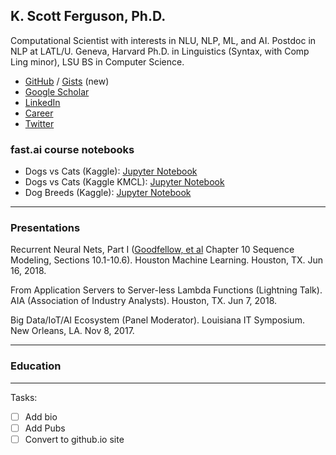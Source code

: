## K. Scott Ferguson, Ph.D.

Computational Scientist with interests in NLU, NLP, ML, and AI. Postdoc in NLP at LATL/U. Geneva, Harvard Ph.D. in Linguistics (Syntax, with Comp Ling minor), LSU BS in Computer Science.

  * [GitHub](https://github.com/ksferguson/home) / [Gists](https://gist.github.com/ksferguson) (new)
  * [Google Scholar](https://scholar.google.com/citations?user=bPUb6hcAAAAJ&hl=en)
  * [LinkedIn](https://www.linkedin.com/in/kscottferguson)
  * [Career](https://careerwebfolio.com/scottferguson)
  * [Twitter](https://twitter.com/ksferguson)

### fast.ai course notebooks

  * Dogs vs Cats (Kaggle): [Jupyter Notebook](https://github.com/ksferguson/home/blob/master/nbs/fastai-BC-Dogs-Cats.ipynb)
  * Dogs vs Cats (Kaggle KMCL): [Jupyter Notebook](https://github.com/ksferguson/home/blob/master/nbs/fastai-BC-Dogs-Cats-KMCL.ipynb)
  * Dog Breeds (Kaggle): [Jupyter Notebook](https://github.com/ksferguson/home/blob/master/nbs/fastai-MC-Dog-Breeds.ipynb)

---

### Presentations

Recurrent Neural Nets, Part I ([Goodfellow, et al](http://www.deeplearningbook.org/contents/rnn.html) Chapter 10 Sequence Modeling, Sections 10.1-10.6). Houston Machine Learning. Houston, TX. Jun 16, 2018.

From Application Servers to Server-less Lambda Functions (Lightning Talk). AIA (Association of Industry Analysts). Houston, TX. Jun 7, 2018.

Big Data/IoT/AI Ecosystem (Panel Moderator). Louisiana IT Symposium. New Orleans, LA. Nov 8, 2017.

---

### Education



---
Tasks:

  * [ ] Add bio
  * [ ] Add Pubs
  * [ ] Convert to github.io site
